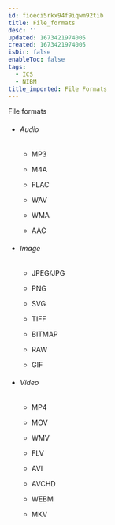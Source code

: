```yaml
---
id: fioeci5rkx94f9iqwm92tib
title: File_formats
desc: ''
updated: 1673421974005
created: 1673421974005
isDir: false
enableToc: false
tags:
  - ICS
  - NIBM
title_imported: File Formats
---
```


File formats

- ######  Audio

    -   MP3

    -   M4A

    -   FLAC

    -   WAV

    -   WMA

    -   AAC

- ###### Image

    -   JPEG/JPG

    -   PNG

    -   SVG

    -   TIFF

    -   BITMAP

    -   RAW

    -   GIF

- ######   Video

    -   MP4

    -   MOV

    -   WMV

    -   FLV

    -   AVI

    -   AVCHD

    -   WEBM

    -   MKV
